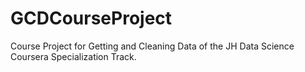 GCDCourseProject
================

Course Project for Getting and Cleaning Data of the JH Data Science Coursera Specialization Track.
